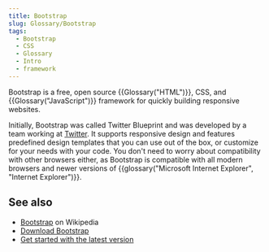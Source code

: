 ```yaml
---
title: Bootstrap
slug: Glossary/Bootstrap
tags:
  - Bootstrap
  - CSS
  - Glossary
  - Intro
  - framework
---
```


Bootstrap is a free, open source {{Glossary("HTML")}}, CSS, and {{Glossary("JavaScript")}} framework for quickly building responsive websites.

Initially, Bootstrap was called Twitter Blueprint and was developed by a team working at [Twitter](https://twitter.com/). It supports responsive design and features predefined design templates that you can use out of the box, or customize for your needs with your code. You don't need to worry about compatibility with other browsers either, as Bootstrap is compatible with all modern browsers and newer versions of {{glossary("Microsoft Internet Explorer", "Internet Explorer")}}.

## See also

- [Bootstrap](<https://en.wikipedia.org/wiki/Bootstrap_(front-end_framework)>) on Wikipedia
- [Download Bootstrap](https://getbootstrap.com/)
- [Get started with the latest version](https://www.w3schools.com/bootstrap4/bootstrap_get_started.asp)
